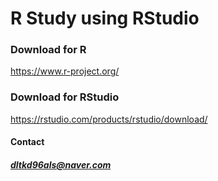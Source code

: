 # R Study using RStudio  
### Download for R  
https://www.r-project.org/  
### Download for RStudio  
https://rstudio.com/products/rstudio/download/    

#### Contact
##### dltkd96als@naver.com
